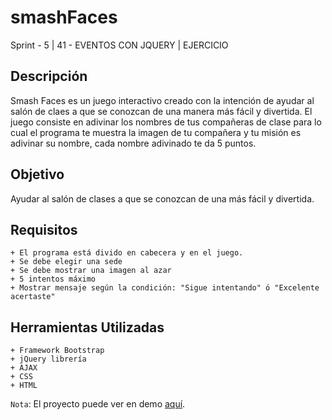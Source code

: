 # smashFaces
Sprint - 5 | 41 - EVENTOS CON JQUERY | EJERCICIO

## Descripción

Smash Faces es un juego interactivo creado con la intención de ayudar al salón de claes a que se conozcan de una manera más fácil y divertida.
El juego consiste en adivinar los nombres de tus compañeras de clase para lo cual el programa te muestra la imagen de tu compañera y tu misión es adivinar su nombre, cada nombre adivinado te da 5 puntos.


## Objetivo

Ayudar al salón de clases a que se conozcan de una más fácil y divertida.


## Requisitos

	+ El programa está divido en cabecera y en el juego.
	+ Se debe elegir una sede 
	+ Se debe mostrar una imagen al azar
	+ 5 intentos máximo
	+ Mostrar mensaje según la condición: "Sigue intentando" ó "Excelente acertaste"
	
	
## Herramientas Utilizadas

	+ Framework Bootstrap
	+ jQuery librería
	+ AJAX
	+ CSS
	+ HTML

`Nota`: El proyecto puede ver en demo  [aquí](https://mgmp2.github.io/smashFaces/).
	
